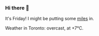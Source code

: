 ### Hi there :wave:

It's Friday! I might be putting some [miles](https://www.strava.com/athletes/889963) in.

Weather in Toronto: overcast, at +7°C.
